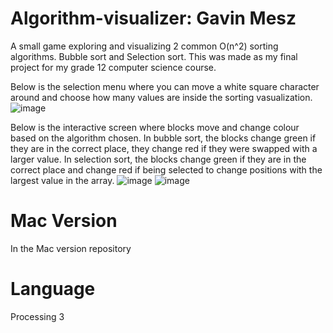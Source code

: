 # Algorithm-visualizer: Gavin Mesz
A small game exploring and visualizing 2 common O(n^2) sorting algorithms. Bubble sort and Selection sort. This was made as my final project for my grade 12 computer science course.

Below is the selection menu where you can move a white square character around and choose how many values are inside the sorting vasualization.
![image](https://github.com/user-attachments/assets/bcf7be7f-d354-4b4e-9c2e-2abae66f7a61)

Below is the interactive screen where blocks move and change colour based on the algorithm chosen. In bubble sort, the blocks change green if they are in the correct place, they change red if they were swapped with a larger value. In selection sort, the blocks change green if they are in the correct place and change red if being selected to change positions with the largest value in the array.
![image](https://github.com/user-attachments/assets/ad56c065-077c-47ec-9178-b4a7371eea21)
![image](https://github.com/user-attachments/assets/7575a599-f3a9-4b24-9033-922e70c02bc0)


# Mac Version
In the Mac version repository

# Language
Processing 3
